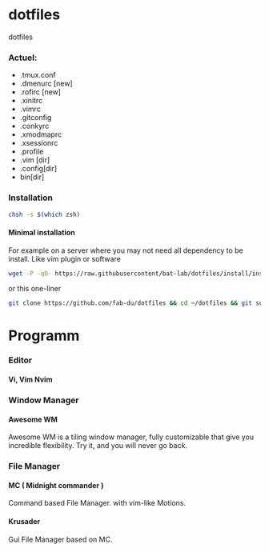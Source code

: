 dotfiles
========

dotfiles

### Actuel: 

* .tmux.conf
* .dmenurc  [new]
* .rofirc [new]
* .xinitrc
* .vimrc
* .gitconfig
* .conkyrc
* .xmodmaprc
* .xsessionrc
* .profile 
* .vim [dir]
* .config[dir]
*  bin[dir]

### Installation 

```sh
chsh -s $(which zsh)  
```

#### Minimal installation

For example on a server where you may not need all dependency to be install.
Like vim plugin or software

```sh
wget -P -qO- https://raw.githubusercontent/bat-lab/dotfiles/install/install.sh | bash 
```

or this one-liner

```sh
git clone https://github.com/fab-du/dotfiles && cd ~/dotfiles && git submodule update --recursive --remote && rake install
```

Programm
========

### Editor

#### Vi, Vim Nvim 

### Window Manager

#### Awesome WM 

Awesome WM is a tiling window manager, fully customizable that give you 
incredible flexibility. Try it, and you will never go back.

### File Manager

#### MC ( Midnight commander )

Command based File Manager. with vim-like Motions. 

#### Krusader

Gui File Manager based on MC. 














